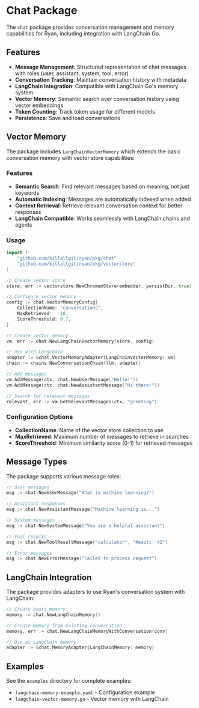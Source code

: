 # Chat Package

The `chat` package provides conversation management and memory capabilities for Ryan, including integration with LangChain Go.

## Features

- **Message Management**: Structured representation of chat messages with roles (user, assistant, system, tool, error)
- **Conversation Tracking**: Maintain conversation history with metadata
- **LangChain Integration**: Compatible with LangChain Go's memory system
- **Vector Memory**: Semantic search over conversation history using vector embeddings
- **Token Counting**: Track token usage for different models
- **Persistence**: Save and load conversations

## Vector Memory

The package includes `LangChainVectorMemory` which extends the basic conversation memory with vector store capabilities:

### Features
- **Semantic Search**: Find relevant messages based on meaning, not just keywords
- **Automatic Indexing**: Messages are automatically indexed when added
- **Context Retrieval**: Retrieve relevant conversation context for better responses
- **LangChain Compatible**: Works seamlessly with LangChain chains and agents

### Usage

```go
import (
    "github.com/killallgit/ryan/pkg/chat"
    "github.com/killallgit/ryan/pkg/vectorstore"
)

// Create vector store
store, err := vectorstore.NewChromemStore(embedder, persistDir, true)

// Configure vector memory
config := chat.VectorMemoryConfig{
    CollectionName: "conversations",
    MaxRetrieved:   10,
    ScoreThreshold: 0.7,
}

// Create vector memory
vm, err := chat.NewLangChainVectorMemory(store, config)

// Use with LangChain
adapter := &chat.VectorMemoryAdapter{LangChainVectorMemory: vm}
chain := chains.NewConversationChain(llm, adapter)

// Add messages
vm.AddMessage(ctx, chat.NewUserMessage("Hello!"))
vm.AddMessage(ctx, chat.NewAssistantMessage("Hi there!"))

// Search for relevant messages
relevant, err := vm.GetRelevantMessages(ctx, "greeting")
```

### Configuration Options

- **CollectionName**: Name of the vector store collection to use
- **MaxRetrieved**: Maximum number of messages to retrieve in searches
- **ScoreThreshold**: Minimum similarity score (0-1) for retrieved messages

## Message Types

The package supports various message roles:

```go
// User messages
msg := chat.NewUserMessage("What is machine learning?")

// Assistant responses
msg := chat.NewAssistantMessage("Machine learning is...")

// System messages
msg := chat.NewSystemMessage("You are a helpful assistant")

// Tool results
msg := chat.NewToolResultMessage("calculator", "Result: 42")

// Error messages
msg := chat.NewErrorMessage("Failed to process request")
```

## LangChain Integration

The package provides adapters to use Ryan's conversation system with LangChain:

```go
// Create basic memory
memory := chat.NewLangChainMemory()

// Create memory from existing conversation
memory, err := chat.NewLangChainMemoryWithConversation(conv)

// Use as LangChain memory
adapter := &chat.MemoryAdapter{LangChainMemory: memory}
```

## Examples

See the `examples` directory for complete examples:
- `langchain-memory.example.yaml` - Configuration example
- `langchain-vector-memory.go` - Vector memory with LangChain